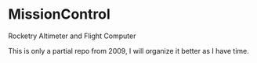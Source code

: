 # MissionControl
 Rocketry Altimeter and Flight Computer

This is only a partial repo from 2009, I will organize it better as I have time.
